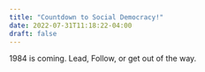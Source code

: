 ```yaml
---
title: "Countdown to Social Democracy!"
date: 2022-07-31T11:18:22-04:00
draft: false
---
```

1984 is coming. Lead, Follow, or get out of the way.
